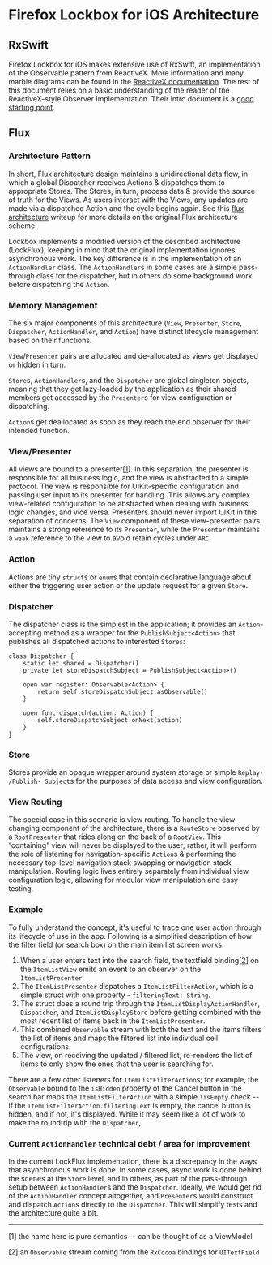 # Firefox Lockbox for iOS Architecture

## RxSwift

Firefox Lockbox for iOS makes extensive use of RxSwift, an implementation of the Observable pattern from ReactiveX. More information and many marble diagrams can be found in the [ReactiveX documentation](http://reactivex.io/). The rest of this document relies on a basic understanding of the reader of the ReactiveX-style Observer implementation. Their intro document is a [good starting point](http://reactivex.io/intro.html).

## Flux

### Architecture Pattern

In short, Flux architecture design maintains a unidirectional data flow, in which a global Dispatcher receives Actions & dispatches them to appropriate Stores. The Stores, in turn, process data & provide the source of truth for the Views. As users interact with the Views, any updates are made via a dispatched Action and the cycle begins again. See this [flux architecture](https://facebook.github.io/flux/docs/overview.html) writeup for more details on the original Flux architecture scheme.

Lockbox implements a modified version of the described architecture (LockFlux), keeping in mind that the original implementation ignores asynchronous work. The key difference is in the implementation of an `ActionHandler` class. The `ActionHandler`s in some cases are a simple pass-through class for the dispatcher, but in others do some background work before dispatching the `Action`.

### Memory Management

The six major components of this architecture (`View`, `Presenter`, `Store`, `Dispatcher`, `ActionHandler`, and `Action`) have distinct lifecycle management based on their functions.

`View`/`Presenter` pairs are allocated and de-allocated as views get displayed or hidden in turn.

`Store`s, `ActionHandler`s, and the `Dispatcher` are global singleton objects, meaning that they get lazy-loaded by the application as their shared members get accessed by the `Presenter`s for view configuration or dispatching.

`Action`s get deallocated as soon as they reach the end observer for their intended function.

### View/Presenter

All views are bound to a presenter[[1](#note-1)]. In this separation, the presenter is responsible for all business logic, and the view is abstracted to a simple protocol. The view is responsible for UIKit-specific configuration and passing user input to its presenter for handling. This allows any complex view-related configuration to be abstracted when dealing with business logic changes, and vice versa. Presenters should never import UIKit in this separation of concerns. The `View` component of these view-presenter pairs maintains a strong reference to its `Presenter`, while the `Presenter` maintains a `weak` reference to the view to avoid retain cycles under `ARC`.

### Action

Actions are tiny `struct`s or `enum`s that contain declarative language about either the triggering user action or the update request for a given `Store`.

### Dispatcher

The dispatcher class is the simplest in the application; it provides an `Action`-accepting method as a wrapper for the `PublishSubject<Action>` that publishes all dispatched actions to interested `Stores`:

```
class Dispatcher {
    static let shared = Dispatcher()
    private let storeDispatchSubject = PublishSubject<Action>()

    open var register: Observable<Action> {
        return self.storeDispatchSubject.asObservable()
    }

    open func dispatch(action: Action) {
        self.storeDispatchSubject.onNext(action)
    }
}
```

### Store

Stores provide an opaque wrapper around system storage or simple `Replay- /Publish- Subject`s for the purposes of data access and view configuration.

### View Routing

The special case in this scenario is view routing. To handle the view-changing component of the architecture, there is a `RouteStore` observed by a `RootPresenter` that rides along on the back of a `RootView`. This “containing” view will never be displayed to the user; rather, it will perform the role of listening for navigation-specific `Action`s & performing the necessary top-level navigation stack swapping or navigation stack manipulation. Routing logic lives entirely separately from individual view configuration logic, allowing for modular view manipulation and easy testing.

### Example

To fully understand the concept, it's useful to trace one user action through its lifecycle of use in the app. Following is a simplified description of how the filter field (or search box) on the main item list screen works.

1. When a user enters text into the search field, the textfield binding[[2](#note-2)] on the `ItemListView` emits an event to an observer on the `ItemListPresenter`.
2. The `ItemListPresenter` dispatches a `ItemListFilterAction`, which is a simple struct with one property - `filteringText: String`.
3. The struct does a round trip through the `ItemListDisplayActionHandler`, `Dispatcher`, and `ItemListDisplayStore` before getting combined with the most recent list of items back in the `ItemListPresenter`.
4. This combined `Observable` stream with both the text and the items filters the list of items and maps the filtered list into individual cell configurations.
5. The view, on receiving the updated / filtered list, re-renders the list of items to only show the ones that the user is searching for.

There are a few other listeners for `ItemListFilterAction`s; for example, the `Observable` bound to the `isHidden` property of the Cancel button in the search bar maps the `ItemListFilterAction` with a simple `!isEmpty` check -- if the `ItemListFilterAction.filteringText` is empty, the cancel button is hidden, and if not, it's displayed. While it may seem like a lot of work to make the roundtrip with the `Dispatcher`,

### Current `ActionHandler` technical debt / area for improvement

In the current LockFlux implementation, there is a discrepancy in the ways that asynchronous work is done. In some cases, async work is done behind the scenes at the `Store` level, and in others, as part of the pass-through setup between `ActionHandler`s and the `Dispatcher`. Ideally, we would get rid of the `ActionHandler` concept altogether, and `Presenter`s would construct and dispatch `Action`s directly to the `Dispatcher`. This will simplify tests and the architecture quite a bit.

---

<a name="note-1"/>[1] the name here is pure semantics -- can be thought of as a ViewModel

<a name="note-2"/>[2] an `Observable` stream coming from the `RxCocoa` bindings for `UITextField`
